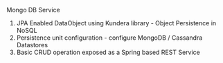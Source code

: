 
   Mongo DB Service 

   1. JPA Enabled DataObject using Kundera library - Object Persistence in NoSQL
   2. Persistence unit configuration - configure MongoDB / Cassandra Datastores
   3. Basic CRUD operation exposed as a Spring based REST Service
